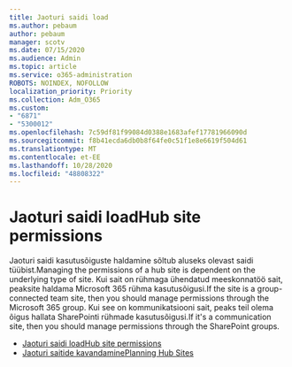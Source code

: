 ```yaml
---
title: Jaoturi saidi load
ms.author: pebaum
author: pebaum
manager: scotv
ms.date: 07/15/2020
ms.audience: Admin
ms.topic: article
ms.service: o365-administration
ROBOTS: NOINDEX, NOFOLLOW
localization_priority: Priority
ms.collection: Adm_O365
ms.custom:
- "6871"
- "5300012"
ms.openlocfilehash: 7c59df81f99084d0388e1683afef17781966090d
ms.sourcegitcommit: f8b41ecda6db0b8f64fe0c51f1e8e6619f504d61
ms.translationtype: MT
ms.contentlocale: et-EE
ms.lasthandoff: 10/28/2020
ms.locfileid: "48808322"
---
```

# <a name="hub-site-permissions"></a><span data-ttu-id="3bc1b-102">Jaoturi saidi load</span><span class="sxs-lookup"><span data-stu-id="3bc1b-102">Hub site permissions</span></span>

<span data-ttu-id="3bc1b-103">Jaoturi saidi kasutusõiguste haldamine sõltub aluseks olevast saidi tüübist.</span><span class="sxs-lookup"><span data-stu-id="3bc1b-103">Managing the permissions of a hub site is dependent on the underlying type of site.</span></span> <span data-ttu-id="3bc1b-104">Kui sait on rühmaga ühendatud meeskonnatöö sait, peaksite haldama Microsoft 365 rühma kasutusõigusi.</span><span class="sxs-lookup"><span data-stu-id="3bc1b-104">If the site is a group-connected team site, then you should manage permissions through the Microsoft 365 group.</span></span> <span data-ttu-id="3bc1b-105">Kui see on kommunikatsiooni sait, peaks teil olema õigus hallata SharePointi rühmade kasutusõigusi.</span><span class="sxs-lookup"><span data-stu-id="3bc1b-105">If it's a communication site, then you should manage permissions through the SharePoint groups.</span></span>

- [<span data-ttu-id="3bc1b-106">Jaoturi saidi load</span><span class="sxs-lookup"><span data-stu-id="3bc1b-106">Hub site permissions</span></span>](https://docs.microsoft.com/sharepoint/modern-experience-sharing-permissions#hub-site-permissions)  
- [<span data-ttu-id="3bc1b-107">Jaoturi saitide kavandamine</span><span class="sxs-lookup"><span data-stu-id="3bc1b-107">Planning Hub Sites</span></span>](https://docs.microsoft.com/sharepoint/planning-hub-sites)

